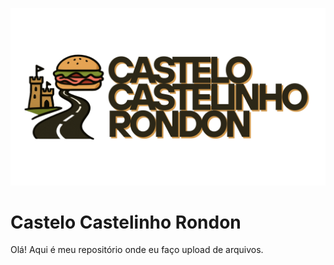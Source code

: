 ![Castelo Castelinho Rondon](logotipo_castelo_castelinho_rondon.png)
# Castelo Castelinho Rondon

Olá! Aqui é meu repositório onde eu faço upload de arquivos.
